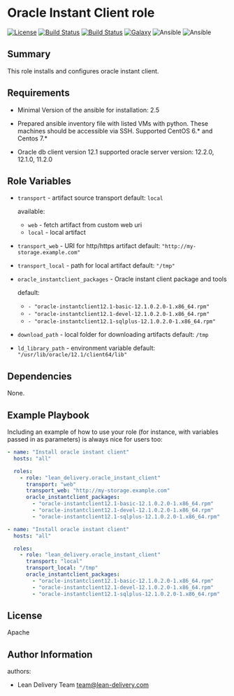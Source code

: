 Oracle Instant Client role
=========
[![License](https://img.shields.io/badge/license-Apache-green.svg?style=flat)](https://raw.githubusercontent.com/lean-delivery/ansible-role-sonarqube/master/LICENSE)
[![Build Status](https://travis-ci.org/lean-delivery/ansible-role-oracle-instant-client.svg?branch=master)](https://travis-ci.org/lean-delivery/ansible-role-oracle-instant-client)
[![Build Status](https://gitlab.com/lean-delivery/ansible-role-oracle-instant-client/badges/master/build.svg)](https://gitlab.com/lean-delivery/ansible-role-oracle-instant-client)
[![Galaxy](https://img.shields.io/badge/galaxy-lean_delivery.oracle_instant_client-blue.svg)](https://galaxy.ansible.com/lean_delivery/oracle_instant_client)
![Ansible](https://img.shields.io/ansible/role/d/32812.svg)
![Ansible](https://img.shields.io/badge/dynamic/json.svg?label=min_ansible_version&url=https%3A%2F%2Fgalaxy.ansible.com%2Fapi%2Fv1%2Froles%2F32812%2F&query=$.min_ansible_version)

Summary
-------

This role installs and configures oracle instant client.

Requirements
------------

  - Minimal Version of the ansible for installation: 2.5

  - Prepared ansible inventory file with listed VMs with python. These machines should be accessible via SSH.
Supported CentOS 6.* and Centos 7.*

  - Oracle db client version 12.1 supported oracle server version: 12.2.0, 12.1.0, 11.2.0

Role Variables
--------------

  - `transport` - artifact source transport default: `local`

    available:
      - `web` - fetch artifact from custom web uri
      - `local` - local artifact

  - `transport_web` - URI for http/https artifact default: `"http://my-storage.example.com"`
  - `transport_local` - path for local artifact default: `"/tmp"`
  - `oracle_instantclient_packages` - Oracle instant client package and tools

    default:
      - `- "oracle-instantclient12.1-basic-12.1.0.2.0-1.x86_64.rpm"`
      - `- "oracle-instantclient12.1-devel-12.1.0.2.0-1.x86_64.rpm"`
      - `- "oracle-instantclient12.1-sqlplus-12.1.0.2.0-1.x86_64.rpm"`

  - `download_path` - local folder for downloading artifacts default: `/tmp`
  - `ld_library_path` -  environment variable default: `"/usr/lib/oracle/12.1/client64/lib"`

Dependencies
------------

None.

Example Playbook
----------------

Including an example of how to use your role (for instance, with variables passed in as parameters) is always nice for users too:
```yaml
- name: "Install oracle instant client"
  hosts: "all"

  roles:
    - role: "lean_delivery.oracle_instant_client"
      transport: "web"
      transport_web: "http://my-storage.example.com"
      oracle_instantclient_packages:
        - "oracle-instantclient12.1-basic-12.1.0.2.0-1.x86_64.rpm"
        - "oracle-instantclient12.1-devel-12.1.0.2.0-1.x86_64.rpm"
        - "oracle-instantclient12.1-sqlplus-12.1.0.2.0-1.x86_64.rpm"
```
```yaml
- name: "Install oracle instant client"
  hosts: "all"

  roles:
    - role: "lean_delivery.oracle_instant_client"
      transport: "local"
      transport_local: "/tmp"
      oracle_instantclient_packages:
        - "oracle-instantclient12.1-basic-12.1.0.2.0-1.x86_64.rpm"
        - "oracle-instantclient12.1-devel-12.1.0.2.0-1.x86_64.rpm"
        - "oracle-instantclient12.1-sqlplus-12.1.0.2.0-1.x86_64.rpm"
```


License
-------
Apache

Author Information
------------------

authors:
  - Lean Delivery Team <team@lean-delivery.com>
